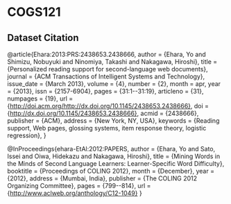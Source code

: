 # COGS121
## Dataset Citation
 @article{Ehara:2013:PRS:2438653.2438666,
 author = {Ehara, Yo and Shimizu, Nobuyuki and Ninomiya, Takashi and Nakagawa, Hiroshi},
 title = {Personalized reading support for second-language web documents},
 journal = {ACM Transactions of Intelligent Systems and Technology},
 issue_date = {March 2013},
 volume = {4},
 number = {2},
 month = apr,
 year = {2013},
 issn = {2157-6904},
 pages = {31:1--31:19},
 articleno = {31},
 numpages = {19},
 url = {http://doi.acm.org/http://dx.doi.org/10.1145/2438653.2438666},
 doi = {http://dx.doi.org/10.1145/2438653.2438666},
 acmid = {2438666},
 publisher = {ACM},
 address = {New York, NY, USA},
 keywords = {Reading support, Web pages, glossing systems, item response theory, logistic regression},
} 

 @InProceedings{ehara-EtAl:2012:PAPERS,
  author    = {Ehara, Yo  and  Sato, Issei  and  Oiwa, Hidekazu  and  Nakagawa, Hiroshi},
  title     = {Mining Words in the Minds of Second Language Learners: Learner-Specific Word Difficulty},
  booktitle = {Proceedings of COLING 2012},
  month     = {December},
  year      = {2012},
  address   = {Mumbai, India},
  publisher = {The COLING 2012 Organizing Committee},
  pages     = {799--814},
  url       = {http://www.aclweb.org/anthology/C12-1049}
}